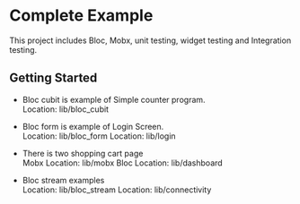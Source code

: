 # Complete Example

This project includes Bloc, Mobx, unit testing, widget testing and Integration testing.

## Getting Started

- Bloc cubit is example of Simple counter program.          
  Location: lib/bloc_cubit

- Bloc form is example of Login Screen.     
  Location: lib/bloc_form 
  Location: lib/login

- There is two shopping cart page     
  Mobx Location: lib/mobx Bloc 
  Location: lib/dashboard

- Bloc stream examples      
  Location: lib/bloc_stream 
  Location: lib/connectivity


